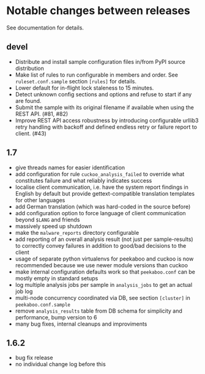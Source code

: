 # Notable changes between releases

See documentation for details.

## devel

- Distribute and install sample configuration files in/from PyPI source
  distribution
- Make list of rules to run configurable in members and order. See
  `ruleset.conf.sample` section `[rules]` for details.
- Lower default for in-flight lock staleness to 15 minutes.
- Detect unknown config sections and options and refuse to start if any are
  found.
- Submit the sample with its original filename if available when using the REST
  API. (#81, #82)
- Improve REST API access robustness by introducing configurable urllib3 retry
  handling with backoff and defined endless retry or failure report to client.
  (#43)

## 1.7

- give threads names for easier identification
- add configuration for rule `cuckoo_analysis_failed` to override what
  constitutes failure and what reliably indicates success
- localise client communication, i.e. have the system report findings in
  English by default but provide gettext-compatible translation templates for
  other languages
- add German translation (which was hard-coded in the source before)
- add configuration option to force language of client communication beyond
  `$LANG` and friends
- massively speed up shutdown
- make the `malware_reports` directory configurable
- add reporting of an overall analysis result (not just per sample-results) to
  correctly convey failures in addition to good/bad decisions to the client
- usage of separate python virtualenvs for peekaboo and cuckoo is now
  recommended because we use newer module versions than cuckoo
- make internal configuration defaults work so that `peekaboo.conf` can be
  mostly empty in standard setups
- log multiple analysis jobs per sample in `analysis_jobs` to get an actual job
  log
- multi-node concurrency coordinated via DB, see section `[cluster]` in
  `peekaboo.conf.sample`
- remove `analysis_results` table from DB schema for simplicity and
  performance, bump version to 6
- many bug fixes, internal cleanups and improviments

## 1.6.2

- bug fix release
- no individual change log before this
